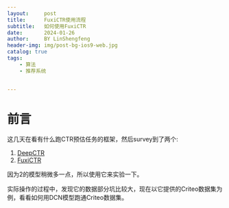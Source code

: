 ```yaml
---
layout:     post
title:      FuxiCTR使用流程
subtitle:   如何使用FuxiCTR
date:       2024-01-26
author:     BY LinShengfeng
header-img: img/post-bg-ios9-web.jpg
catalog: true
tags:
    - 算法
    - 推荐系统


---
```


# 前言

这几天在看有什么跑CTR预估任务的框架，然后survey到了两个:

1. [DeepCTR](https://github.com/shenweichen/DeepCTR)
2. [FuxiCTR](https://github.com/reczoo/FuxiCTR)

因为2的模型稍微多一点，所以使用它来实验一下。

实际操作的过程中，发现它的数据部分坑比较大，现在以它提供的Criteo数据集为例，看看如何用DCN模型跑通Criteo数据集。

